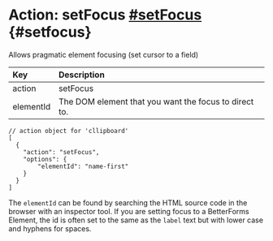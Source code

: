 # Action: setFocus [\#setFocus](#setFocus) {#setfocus}

Allows pragmatic element focusing \(set cursor to a field\)

| Key | Description |
| :--- | :--- |
| action | setFocus |
| elementId | The DOM element that you want the focus to direct to. |

```
// action object for 'cllipboard'
[
  {
    "action": "setFocus",
    "options": {
        "elementId": "name-first"
    }
  }
]
```

The `elementId` can be found by searching the HTML source code in the browser with an inspector tool. If you are setting focus to a BetterForms Element, the id is often set to the same as the `label` text but with lower case and hyphens for spaces.
    